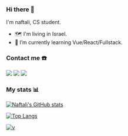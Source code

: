 ### Hi there 👋

I'm naftali, CS student.

- 🗺️ I'm living in Israel.
- 🌱 I’m currently learning Vue/React/Fullstack.

### Contact me ☎️

[![](https://img.shields.io/badge/telegram-blue?style=flat-square&logo=telegram&link=https://t.me/naftali100)](https://t.me/naftali100)
[![](https://img.shields.io/badge/twitter-blue?style=flat-square&logo=twitter&link=https://twitter.com/naftali100)](https://twitter.com/naftali100)
[![](https://img.shields.io/badge/linkedin-blue?style=flat-square&logo=likedin&link=https://www.linkedin.com/in/naftali100/)](https://www.linkedin.com/in/naftali100/)

### My stats 📊

[![Naftali's GitHub stats](https://github-readme-stats.vercel.app/api?username=naftali100&theme=dracula&count_private=true&show_icons=true)](https://github.com/naftali100)

[![Top Langs](https://github-readme-stats.vercel.app/api/top-langs/?username=naftali100&layout=compact&theme=dracula)](https://github.com/naftali100)

[![v](https://komarev.com/ghpvc/?username=naftali100)](https://github.com/naftali100)
